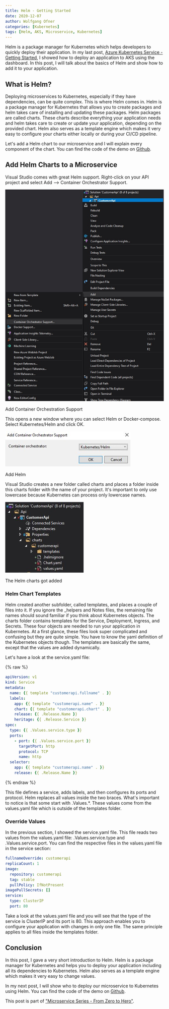 ```yaml
---
title: Helm - Getting Started
date: 2020-12-07
author: Wolfgang Ofner
categories: [Kubernetes]
tags: [Helm, AKS, Microservice, Kubernetes]
---
```


Helm is a package manager for Kubernetes which helps developers to quickly deploy their application. In my last post, [Azure Kubernetes Service - Getting Started](/azure-kubernetes-service-getting-started), I showed how to deploy an application to AKS using the dashboard.
In this post, I will talk about the basics of Helm and show how to add it to your application.

## What is Helm?
Deploying microservices to Kubernetes, especially if they have dependencies, can be quite complex. This is where Helm comes in. Helm is a package manager for Kubernetes that allows you to create packages and helm takes care of installing and updating these packages. 
Helm packages are called charts. These charts describe everything your application needs and helm takes care to create or update your application, depending on the provided chart. Helm also serves as a template engine which makes it very easy to configure your charts either locally or during your CI/CD pipeline. 

Let's add a Helm chart to our microservice and I will explain every component of the chart. You can find the code of the demo on <a href="https://github.com/WolfgangOfner/MicroserviceDemo" target="_blank" rel="noopener noreferrer">Github</a>.

## Add Helm Charts to a Microservice
Visual Studio comes with great Helm support. Right-click on your API project and select Add --> Container Orchestrator Support.

<div class="col-12 col-sm-10 aligncenter">
  <a href="/assets/img/posts/2020/12/Add-Container-Orchestration-Support.jpg"><img loading="lazy" src="/assets/img/posts/2020/12/Add-Container-Orchestration-Support.jpg" alt="Add Container Orchestration Support" /></a>
  
  <p>
    Add Container Orchestration Support
  </p>
</div>

This opens a new window where you can select Helm or Docker-compose. Select Kubernetes/Helm and click OK.

<div class="col-12 col-sm-10 aligncenter">
  <a href="/assets/img/posts/2020/12/Add-Helm.jpg"><img loading="lazy" src="/assets/img/posts/2020/12/Add-Helm.jpg" alt="Add Helm" /></a>
  
  <p>
    Add Helm
  </p>
</div>

Visual Studio creates a new folder called charts and places a folder inside this charts folder with the name of your project. It's important to only use lowercase because Kubernetes can process only lowercase names.

<div class="col-12 col-sm-10 aligncenter">
  <a href="/assets/img/posts/2020/12/The-Helm-charts-got-added.jpg"><img loading="lazy" src="/assets/img/posts/2020/12/The-Helm-charts-got-added.jpg" alt="The Helm charts got added" /></a>
  
  <p>
    The Helm charts got added
  </p>
</div>

### Helm Chart Templates
Helm created another subfolder, called templates, and places a couple of files into it. If you ignore the _helpers and Notes files, the remaining file names should sound familiar if you think about Kubernetes objects. The charts folder contains templates for the Service, Deployment, Ingress, and Secrets. These four objects are needed to run your application in Kubernetes. At a first glance, these files look super complicated and confusing but they are quite simple. You have to know the yaml definition of the Kubernetes objects though. The templates are basically the same, except that the values are added dynamically. 

Let's have a look at the service.yaml file:

{% raw %}
```yaml
apiVersion: v1
kind: Service
metadata:
  name: {{ template "customerapi.fullname" . }}
  labels:
    app: {{ template "customerapi.name" . }}
    chart: {{ template "customerapi.chart" . }}
    release: {{ .Release.Name }}
    heritage: {{ .Release.Service }}
spec:
  type: {{ .Values.service.type }}
  ports:
    - port: {{ .Values.service.port }}
      targetPort: http
      protocol: TCP
      name: http
  selector:
    app: {{ template "customerapi.name" . }}
    release: {{ .Release.Name }}
```
{% endraw %}

This file defines a service, adds labels, and then configures its ports and protocol. Helm replaces all values inside the two braces. What's important to notice is that some start with .Values.*. These values come from the values.yaml file which is outside of the templates folder.

### Override Values

In the previous section, I showed the service.yaml file. This file reads two values from the values.yaml file: .Values.service.type and .Values.service.port. You can find the respective files in the values.yaml file in the service section:

```yaml
fullnameOverride: customerapi
replicaCount: 1
image:
  repository: customerapi
  tag: stable
  pullPolicy: IfNotPresent
imagePullSecrets: []
service:
  type: ClusterIP
  port: 80
```

Take a look at the values.yaml file and you will see that the type of the service is ClusterIP and its port is 80. This approach enables you to configure your application with changes in only one file. The same principle applies to all files inside the templates folder. 

## Conclusion
In this post, I gave a very short introduction to Helm. Helm is a package manager for Kubernetes and helps you to deploy your application including all its dependencies to Kubernetes. Helm also serves as a template engine which makes it very easy to change values.
 
In my next post, I will show who to deploy our microservice to Kubernetes using Helm. You can find the code of the demo on <a href="https://github.com/WolfgangOfner/MicroserviceDemo" target="_blank" rel="noopener noreferrer">Github</a>.

This post is part of ["Microservice Series - From Zero to Hero"](/microservice-series-from-zero-to-hero).